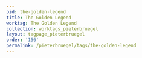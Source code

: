 ```yaml
---
pid: the-golden-legend
title: The Golden Legend
worktag: The Golden Legend
collection: worktags_pieterbruegel
layout: tagpage_pieterbruegel
order: '156'
permalink: /pieterbruegel/tags/the-golden-legend
---
```

